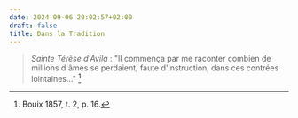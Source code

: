 ```yaml
---
date: 2024-09-06 20:02:57+02:00
draft: false
title: Dans la Tradition
---
```





> *Sainte Térèse d'Avila* : "Il commença par me raconter combien de millions d'âmes se perdaient, faute d'instruction, dans ces contrées lointaines..." [^1]

[^1]: Bouix 1857, t. 2, p. 16.

